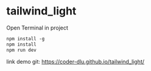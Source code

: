 # tailwind_light
Open Terminal in project
```Dockerfile
npm install -g
npm install
npm run dev
``` 
link demo git: https://coder-dlu.github.io/tailwind_light/
